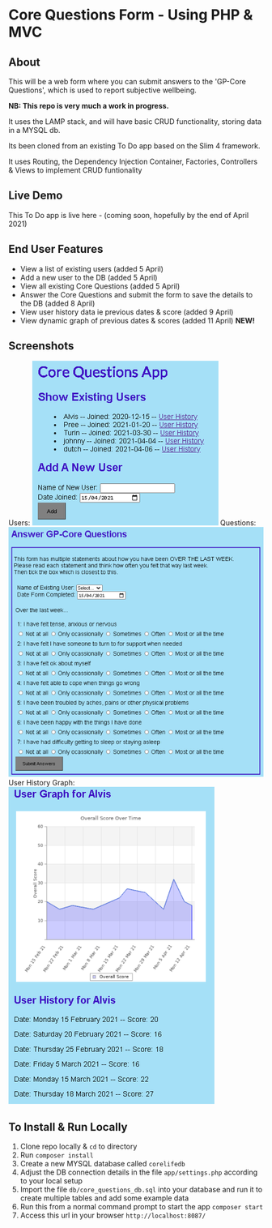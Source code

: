 # Core Questions Form - Using PHP & MVC

## About
This will be a web form where you can submit answers to the 'GP-Core Questions', which is used to report subjective wellbeing. 

**NB: This repo is very much a work in progress.**

It uses the LAMP stack, and will have basic CRUD functionality, storing data in a MYSQL db.

Its been cloned from an existing To Do app based on the Slim 4 framework.

It uses Routing, the Dependency Injection Container, Factories, Controllers & Views to implement CRUD funtionality

## Live Demo
This To Do app is live here - (coming soon, hopefully by the end of April 2021)

## End User Features
- View a list of existing users (added 5 April)
- Add a new user to the DB (added 5 April)
- View all existing Core Questions (added 5 April)
- Answer the Core Questions and submit the form to save the details to the DB (added 8 April)
- View user history data ie previous dates & score (added 9 April)
- View dynamic graph of previous dates & scores (added 11 April) **NEW!**

## Screenshots
Users: 
![Image of Users](core_questions_app_users.PNG)
Questions: 
![Image of Core Questions](core_questions_app_questions.PNG)
User History Graph:
![Image of Users](core_questions_app_graph.PNG)
<!-- core_questions_app_questions.PNG
core_questions_app_users.PNG
core_questions_app_graph.PNG -->

## To Install & Run Locally
1. Clone repo locally & `cd` to directory
2. Run `composer install`
3. Create a new MYSQL database called `corelifedb`
4. Adjust the DB connection details in the file `app/settings.php` according to your local setup
5. Import the file `db/core_questions_db.sql` into your database and run it to create multiple tables and add some example data
6. Run this from a normal command prompt to start the app `composer start`
7. Access this url in your browser `http://localhost:8087/`

